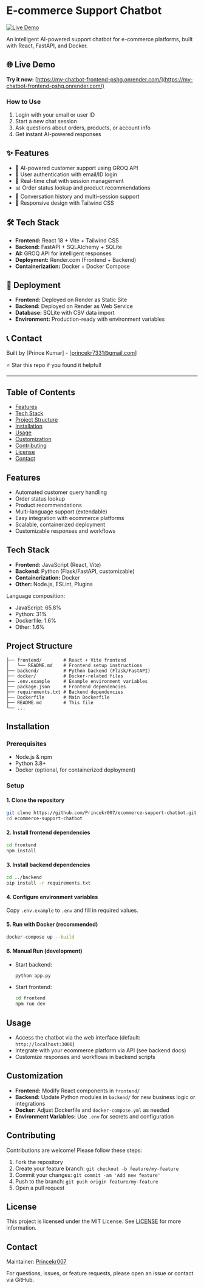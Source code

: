 # E-commerce Support Chatbot

[![Live Demo](https://img.shields.io/badge/Live_Demo-Visit_App-brightgreen?style=for-the-badge)](https://my-chatbot-frontend-pshg.onrender.com/)

An intelligent AI-powered support chatbot for e-commerce platforms, built with React, FastAPI, and Docker.

## 🌐 Live Demo

**Try it now:** [https://my-chatbot-frontend-pshg.onrender.com/](https://my-chatbot-frontend-pshg.onrender.com/)

### How to Use
1. Login with your email or user ID
2. Start a new chat session
3. Ask questions about orders, products, or account info
4. Get instant AI-powered responses

## ✨ Features

- 🤖 AI-powered customer support using GROQ API
- 👤 User authentication with email/ID login
- 💬 Real-time chat with session management
- 📊 Order status lookup and product recommendations
- 🔄 Conversation history and multi-session support
- 📱 Responsive design with Tailwind CSS

## 🛠️ Tech Stack

- **Frontend:** React 18 + Vite + Tailwind CSS
- **Backend:** FastAPI + SQLAlchemy + SQLite
- **AI:** GROQ API for intelligent responses  
- **Deployment:** Render.com (Frontend + Backend)
- **Containerization:** Docker + Docker Compose

## 🚀 Deployment

- **Frontend:** Deployed on Render as Static Site
- **Backend:** Deployed on Render as Web Service
- **Database:** SQLite with CSV data import
- **Environment:** Production-ready with environment variables

## 📞 Contact

Built by [Prince Kumar] - [princekr7331@gmail.com]

⭐ Star this repo if you found it helpful!

---


## Table of Contents

- [Features](#features)
- [Tech Stack](#tech-stack)
- [Project Structure](#project-structure)
- [Installation](#installation)
- [Usage](#usage)
- [Customization](#customization)
- [Contributing](#contributing)
- [License](#license)
- [Contact](#contact)

## Features

- Automated customer query handling
- Order status lookup
- Product recommendations
- Multi-language support (extendable)
- Easy integration with ecommerce platforms
- Scalable, containerized deployment
- Customizable responses and workflows

## Tech Stack

- **Frontend:** JavaScript (React, Vite)
- **Backend:** Python (Flask/FastAPI, customizable)
- **Containerization:** Docker
- **Other:** Node.js, ESLint, Plugins

Language composition:
- JavaScript: 65.8%
- Python: 31%
- Dockerfile: 1.6%
- Other: 1.6%

## Project Structure

```
├── frontend/        # React + Vite frontend
│   └── README.md    # Frontend setup instructions
├── backend/         # Python backend (Flask/FastAPI)
├── docker/          # Docker-related files
├── .env.example     # Example environment variables
├── package.json     # Frontend dependencies
├── requirements.txt # Backend dependencies
├── Dockerfile       # Main Dockerfile
├── README.md        # This file
└── ...
```

## Installation

### Prerequisites

- Node.js & npm
- Python 3.8+
- Docker (optional, for containerized deployment)

### Setup

#### 1. Clone the repository

```bash
git clone https://github.com/Princekr007/ecommerce-support-chatbot.git
cd ecommerce-support-chatbot
```

#### 2. Install frontend dependencies

```bash
cd frontend
npm install
```

#### 3. Install backend dependencies

```bash
cd ../backend
pip install -r requirements.txt
```

#### 4. Configure environment variables

Copy `.env.example` to `.env` and fill in required values.

#### 5. Run with Docker (recommended)

```bash
docker-compose up --build
```

#### 6. Manual Run (development)

- Start backend:  
  ```bash
  python app.py
  ```
- Start frontend:  
  ```bash
  cd frontend
  npm run dev
  ```

## Usage

- Access the chatbot via the web interface (default: `http://localhost:3000`)
- Integrate with your ecommerce platform via API (see backend docs)
- Customize responses and workflows in backend scripts

## Customization

- **Frontend:** Modify React components in `frontend/`
- **Backend:** Update Python modules in `backend/` for new business logic or integrations
- **Docker:** Adjust Dockerfile and `docker-compose.yml` as needed
- **Environment Variables:** Use `.env` for secrets and configuration

## Contributing

Contributions are welcome! Please follow these steps:

1. Fork the repository
2. Create your feature branch: `git checkout -b feature/my-feature`
3. Commit your changes: `git commit -am 'Add new feature'`
4. Push to the branch: `git push origin feature/my-feature`
5. Open a pull request

## License

This project is licensed under the MIT License. See [LICENSE](LICENSE) for more information.

## Contact

Maintainer: [Princekr007](https://github.com/Princekr007)

For questions, issues, or feature requests, please open an issue or contact via GitHub.
